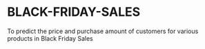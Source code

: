 # BLACK-FRIDAY-SALES
To predict the price and purchase amount of customers for various products in Black Friday Sales
